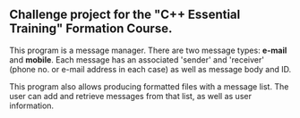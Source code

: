 ## Challenge project for the "C++ Essential Training" Formation Course.

This program is a message manager. There are two message types: **e-mail** and **mobile**. Each message has an associated 'sender' and 'receiver' (phone no. or e-mail address in each case) as well as message body and ID.

This program also allows producing formatted files with a message list. The user can add and retrieve messages from that list, as well as user information.
